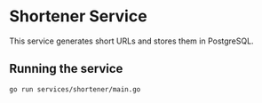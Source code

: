 # Shortener Service

This service generates short URLs and stores them in PostgreSQL.

## Running the service

```bash
go run services/shortener/main.go
```
